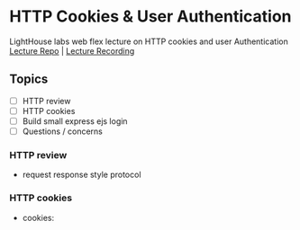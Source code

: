 # HTTP Cookies & User Authentication
LightHouse labs  web flex lecture  on HTTP cookies and user Authentication
[Lecture Repo](https://github.com/ermurray/cookies-userAuth) | [Lecture Recording](https://vimeo.com/751948814/612b284a02)
## Topics
- [ ] HTTP review
- [ ] HTTP cookies
- [ ] Build small express ejs login
- [ ] Questions / concerns

### HTTP review
- request response style protocol

### HTTP cookies
- cookies:
